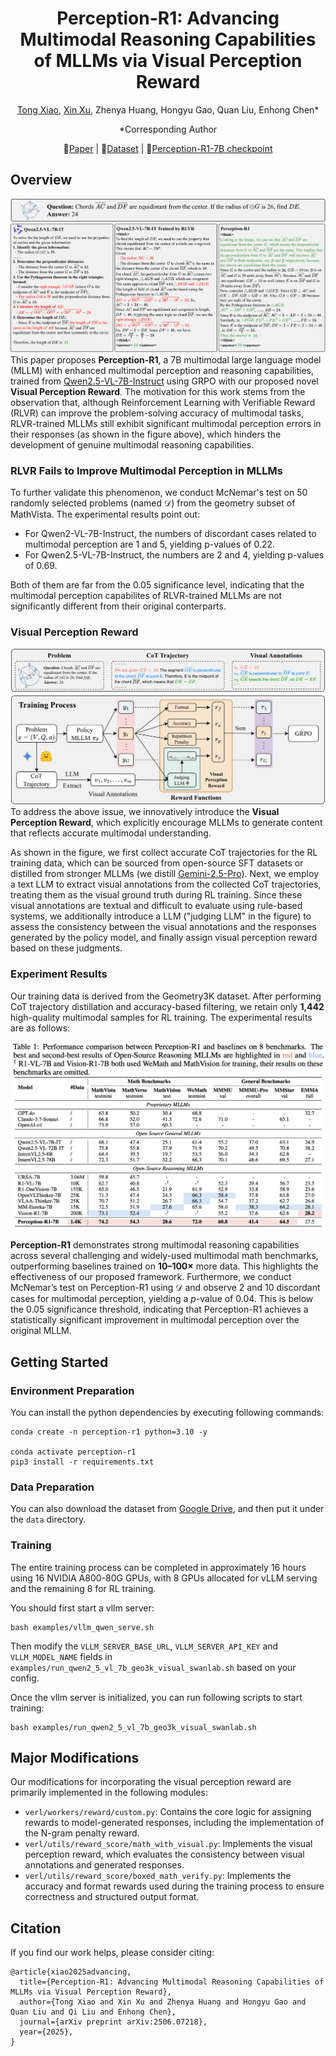 <div align="center">

# Perception-R1: Advancing Multimodal Reasoning Capabilities of MLLMs via Visual Perception Reward

[Tong Xiao](https://github.com/tongxiao2002), [Xin Xu](https://github.com/XinXU-USTC), Zhenya Huang, Hongyu Gao, Quan Liu, Enhong Chen*

*Corresponding Author

📃[Paper](https://arxiv.org/abs/2506.07218) | 🤗[Dataset](https://huggingface.co/datasets/tongxiao2002/Perception-R1-Dataset) | 🤗[Perception-R1-7B checkpoint](https://huggingface.co/tongxiao2002/Perception-R1-7B)

</div>

## Overview
![image](./assets/intro.png)
This paper proposes **Perception-R1**, a 7B multimodal large language model (MLLM) with enhanced multimodal perception and reasoning capabilities, trained from [Qwen2.5-VL-7B-Instruct](https://huggingface.co/Qwen/Qwen2.5-VL-7B-Instruct) using GRPO with our proposed novel **Visual Perception Reward**. The motivation for this work stems from the observation that, although Reinforcement Learning with Verifiable Reward (RLVR) can improve the problem-solving accuracy of multimodal tasks, RLVR-trained MLLMs still exhibit significant multimodal perception errors in their responses (as shown in the figure above), which hinders the development of genuine multimodal reasoning capabilities.

### RLVR Fails to Improve Multimodal Perception in MLLMs
To further validate this phenomenon, we conduct McNemar's test on 50 randomly selected problems (named $\mathcal{D}$) from the geometry subset of MathVista. The experimental results point out:
- For Qwen2-VL-7B-Instruct, the numbers of discordant cases related to multimodal perception are 1 and 5, yielding p-values of 0.22.
- For Qwen2.5-VL-7B-Instruct, the numbers are 2 and 4, yielding p-values of 0.69.

Both of them are far from the 0.05 significance level, indicating that the multimodal perception capabilites of RLVR-trained MLLMs are not significantly different from their original conterparts.

### Visual Perception Reward
![image](./assets/method.png)
To address the above issue, we innovatively introduce the **Visual Perception Reward**, which explicitly encourage MLLMs to generate content that reflects accurate multimodal understanding.

As shown in the figure, we first collect accurate CoT trajectories for the RL training data, which can be sourced from open-source SFT datasets or distilled from stronger MLLMs (we distill [Gemini-2.5-Pro](https://deepmind.google/models/gemini/pro/)). Next, we employ a text LLM to extract visual annotations from the collected CoT trajectories, treating them as the visual ground truth during RL training. Since these visual annotations are textual and difficult to evaluate using rule-based systems, we additionally introduce a LLM ("judging LLM" in the figure) to assess the consistency between the visual annotations and the responses generated by the policy model, and finally assign visual perception reward based on these judgments.

### Experiment Results
Our training data is derived from the Geometry3K dataset. After performing CoT trajectory distillation and accuracy-based filtering, we retain only **1,442** high-quality multimodal samples for RL training. The experimental results are as follows:

![image](./assets/experiment.png)

**Perception-R1** demonstrates strong multimodal reasoning capabilities across several challenging and widely-used multimodal math benchmarks, outperforming baselines trained on **10–100×** more data. This highlights the effectiveness of our proposed framework. Furthermore, we conduct McNemar’s test on Perception-R1 using $\mathcal{D}$ and observe 2 and 10 discordant cases for multimodal perception, yielding a $p$-value of 0.04. This is below the 0.05 significance threshold, indicating that Perception-R1 achieves a statistically significant improvement in multimodal perception over the original MLLM.

## Getting Started
### Environment Preparation
You can install the python dependencies by executing following commands:
```shell
conda create -n perception-r1 python=3.10 -y

conda activate perception-r1
pip3 install -r requirements.txt
```

### Data Preparation
You can also download the dataset from [Google Drive](https://drive.google.com/file/d/1Y7x2xWy1QnSqM1SwUHyTyL4f9gFLRQW9/view?usp=sharing), and then put it under the `data` directory.

### Training
The entire training process can be completed in approximately 16 hours using 16 NVIDIA A800-80G GPUs, with 8 GPUs allocated for vLLM serving and the remaining 8 for RL training.

You should first start a vllm server:
```shell
bash examples/vllm_qwen_serve.sh
```
Then modify the `VLLM_SERVER_BASE_URL`, `VLLM_SERVER_API_KEY` and `VLLM_MODEL_NAME` fields in `examples/run_qwen2_5_vl_7b_geo3k_visual_swanlab.sh` based on your config.

Once the vllm server is initialized, you can run following scripts to start training:
```shell
bash examples/run_qwen2_5_vl_7b_geo3k_visual_swanlab.sh
```

## Major Modifications
Our modifications for incorporating the visual perception reward are primarily implemented in the following modules:
- `verl/workers/reward/custom.py`: Contains the core logic for assigning rewards to model-generated responses, including the implementation of the N-gram penalty reward.
- `verl/utils/reward_score/math_with_visual.py`: Implements the visual perception reward, which evaluates the consistency between visual annotations and generated responses.
- `verl/utils/reward_score/boxed_math_verify.py`: Implements the accuracy and format rewards used during the training process to ensure correctness and structured output format.

## Citation
If you find our work helps, please consider citing:
```plain
@article{xiao2025advancing,
  title={Perception-R1: Advancing Multimodal Reasoning Capabilities of MLLMs via Visual Perception Reward},
  author={Tong Xiao and Xin Xu and Zhenya Huang and Hongyu Gao and Quan Liu and Qi Liu and Enhong Chen},
  journal={arXiv preprint arXiv:2506.07218},
  year={2025},
}
```
